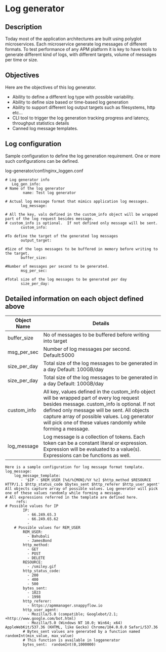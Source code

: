 # Log generator

## Description

Today most of the application architectures are built using polyglot microservices. Each microservice generate log messages of different formats.  To test performance of any APM platform it is key to have tools to generate different kind of logs, with different targets, volume of messages per time or size.

## Objectives

Here are the objectives of this log generator.

- Ability to define a different log type with possible variability.
- Ability to define size based or time-based log generation
- Ability to support different log output targets such as filesystems, http etc…
- CLI tool to trigger the log generation tracking progress and latency, throughput statistics details
- Canned log message templates.

## Log configuration

Sample configuration to define the log generation requirement.  One or more such configurations can be defined.

log-generator/conf/nginx_loggen.conf

```
# Log generator info
   Log_gen_info:
# Name of the log generator
        name: Test log generator
        
# Actual log message format that mimics application log messages.
       log_message:
       
# All the key, vals defined in the custom_info object will be wrapped part of the log request besides message.
# custom_info is optional.  If not defined only message will be sent.
       custom_info:

#To define the target of the generated log messages
       output_target:

#Size of the logs messages to be buffered in memory before writing to the target.
       buffer_size:

#Number of messages per second to be generated.
       msg_per_sec:

#Total size of the log messages to be generated per day
       size_per_day:
```

## Detailed information on each object defined above

| Object Name | Details |
| ------ | ------ |
|buffer_size| No of messages to be buffered before writing into target|
|msg_per_sec|Number of log messages per second. Default:5000|
|size_per_day|Total size of the log messages to be generated in a day Default: 100GB/day|
|size_per_day|Total size of the log messages to be generated in a day Default: 100GB/day|
| custom_info |All key, values defined in the custom_info object will be wrapped part of every log request besides message.  custom_info is optional.  If not defined only message will be sent.  All objects capture array of possible values.  Log generator will pick one of these values randomly while forming a message. |
|log_message|Log message is a collection of tokens.  Each token can be a constant literal or expression.  Expression will be evaluated to a value(s). Expressions can be functions as well.
```
Here is a sample configuration for log message format template.
log_message:
    log_message_template:
       - '$IP - $REM_USER [%d/%{MON}/%Y %z] $http_method $RESOURCE HTTP/1.1 $http_status_code $bytes_sent $http_referer $http_user_agent'
All objects capture array of possible values. Log generator will pick one of these values randomly while forming a message.
# All expressions referred in the template are defined here.
     refs:
# Possible values for IP
	    IP:
	      - 66.249.65.3
	      - 66.249.65.62
	      - 
	# Possible values for REM_USER
	    REM_USER:
	      - Bahubali
	      - JamesBond
	    http_method:
	      - GET
	      - POST
	      - DELETE
	    RESOURCE:
	      - /smiley.gif
	    http_status_code:
		  - 200
		  - 400
		  - 500
	    bytes_sent:
	      - 1023
	      - 1998
	    http_referer:
	      - https://apmmanager.snappyflow.io
	    http_user_agent:
	      - Mozilla/5.0 (compatible; Googlebot/2.1; +http://www.google.com/bot.html)
	      - Mozilla/5.0 (Windows NT 10.0; Win64; x64) AppleWebKit/537.36 (KHTML, like Gecko) Chrome/104.0.0.0 Safari/537.36
	    # Bytes_sent values are generated by a function named randomInt(min_value, max_value)
	    # This function is available in loggenerator 
	    bytes_sent:  randomInt(0,1000000)
```

